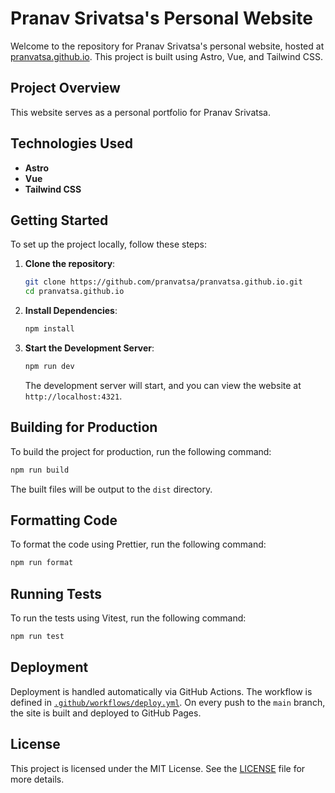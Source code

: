 # Pranav Srivatsa's Personal Website

Welcome to the repository for Pranav Srivatsa's personal website, hosted at [pranvatsa.github.io](https://pranvatsa.github.io).
This project is built using Astro, Vue, and Tailwind CSS.

## Project Overview

This website serves as a personal portfolio for Pranav Srivatsa.

## Technologies Used

- **Astro**
- **Vue**
- **Tailwind CSS**

## Getting Started

To set up the project locally, follow these steps:

1. **Clone the repository**:

   ```bash
   git clone https://github.com/pranvatsa/pranvatsa.github.io.git
   cd pranvatsa.github.io
   ```

2. **Install Dependencies**:

   ```bash
   npm install
   ```

3. **Start the Development Server**:

   ```bash
   npm run dev
   ```

   The development server will start, and you can view the website at `http://localhost:4321`.

## Building for Production

To build the project for production, run the following command:

```bash
npm run build
```

The built files will be output to the `dist` directory.

## Formatting Code

To format the code using Prettier, run the following command:

```bash
npm run format
```

## Running Tests

To run the tests using Vitest, run the following command:

```bash
npm run test
```

## Deployment

Deployment is handled automatically via GitHub Actions. The workflow is defined in [`.github/workflows/deploy.yml`](.github/workflows/deploy.yml). On every push to the `main` branch, the site is built and deployed to GitHub Pages.

## License

This project is licensed under the MIT License. See the [LICENSE](LICENSE) file for more details.
